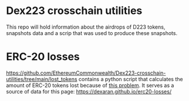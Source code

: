 # Dex223 crosschain utilities

This repo will hold information about the airdrops of D223 tokens, snapshots data and a scrip that was used to produce these snapshots.

# ERC-20 losses

https://github.com/EthereumCommonwealth/Dex223-crosschain-utilities/tree/main/lost_tokens contains a python script that calculates the amount of ERC-20 tokens lost because of [this problem](https://github.com/ethereum/EIPs/pull/610#issuecomment-296711733). It serves as a source of data for this page: https://dexaran.github.io/erc20-losses/
